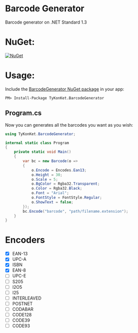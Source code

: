 # Barcode Generator
Barcode generator on .NET Standard 1.3
  
# NuGet:
[![NuGet](https://img.shields.io/nuget/v/TyKonKet.BarcodeGenerator.svg)](https://www.nuget.org/packages/TyKonKet.BarcodeGenerator/)
  
# Usage:
Include the [BarcodeGenerator NuGet package](https://www.nuget.org/packages/TyKonKet.BarcodeGenerator/) in your app:  
````
PM> Install-Package TyKonKet.BarcodeGenerator
````
## Program.cs
Now you can generates all the barcodes you want as you wish:  
```csharp
using TyKonKet.BarcodeGenerator;

internal static class Program
{
    private static void Main()
    {
        var bc = new Barcode(o =>
        {
            o.Encode = Encodes.Ean13;
            o.Height = 30;
            o.Scale = 5;
            o.BgColor = Rgba32.Transparent;
            o.Color = Rgba32.Black;
            o.Font = "Arial";
            o.FontStyle = FontStyle.Regular;
            o.ShowText = false;
        });
        bc.Encode("barcode", "path/filename.extension");
    }
}
```

# Encoders
- [x] EAN-13
- [x] UPC-A
- [x] ISBN
- [x] EAN-8
- [ ] UPC-E
- [ ] S205
- [ ] I2O5
- [ ] I25
- [ ] INTERLEAVED
- [ ] POSTNET
- [ ] CODABAR
- [ ] CODE128
- [ ] CODE39
- [ ] CODE93

